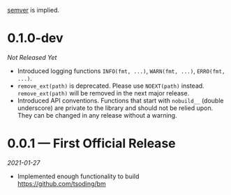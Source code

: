 [semver](https://semver.org/) is implied.

# 0.1.0-dev

*Not Released Yet*

- Introduced logging functions `INFO(fmt, ...)`, `WARN(fmt, ...)`, `ERRO(fmt, ...)`.
- `remove_ext(path)` is deprecated. Please use `NOEXT(path)` instead. `remove_ext(path)` will be removed in the next major release.
- Introduced API conventions. Functions that start with `nobuild__` (double underscore) are private to the library and should not be relied upon. They can be changed in any release without a warning.

# 0.0.1 — First Official Release

*2021-01-27*

- Implemented enough functionality to build https://github.com/tsoding/bm
